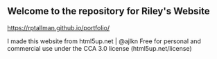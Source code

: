 ## Welcome to the repository for Riley's Website

https://rptallman.github.io/portfolio/

I made this website from html5up.net | @ajlkn
Free for personal and commercial use under the CCA 3.0 license (html5up.net/license)
